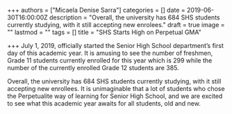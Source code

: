+++
authors = ["Micaela Denise Sarra"]
categories = []
date = 2019-06-30T16:00:00Z
description = "Overall, the university has 684 SHS students currently studying, with it still accepting new enrolees."
draft = true
image = ""
lastmod = ""
tags = []
title = "SHS Starts High on Perpetual GMA"

+++
July 1, 2019, officially started the Senior High School department’s first day of this academic year. It is amusing to see the number of freshmen, Grade 11 students currently enrolled for this year which is 299 while the number of the currently enrolled Grade 12 students are 385.

Overall, the university has 684 SHS students currently studying, with it still accepting new enrollees. It is unimaginable that a lot of students who chose the Perpetualite way of learning for Senior High School, and we are excited to see what this academic year awaits for all students, old and new.